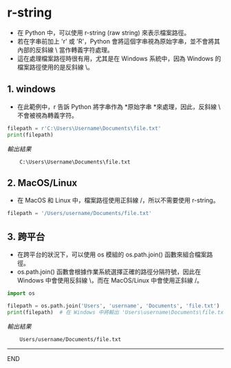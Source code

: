 # r-string

- 在 Python 中，可以使用 r-string (raw string) 來表示檔案路徑。
- 若在字串前加上 'r' 或 'R'，Python 會將這個字串視為原始字串，並不會將其內部的反斜線 \ 當作轉義字符處理。
- 這在處理檔案路徑時很有用，尤其是在 Windows 系統中，因為 Windows 的檔案路徑使用的是反斜線 \。

## 1. windows

- 在此範例中，r 告訴 Python 將字串作為 *原始字串 *來處理，因此，反斜線 \ 不會被視為轉義字符。


```python
filepath = r'C:\Users\Username\Documents\file.txt'
print(filepath)
```
*輸出結果*
```
    C:\Users\Username\Documents\file.txt
```

## 2. MacOS/Linux 

- 在 MacOS 和 Linux 中，檔案路徑使用正斜線 /，所以不需要使用 r-string。


```python
filepath = '/Users/username/Documents/file.txt'
```

## 3. 跨平台

- 在跨平台的狀況下，可以使用 os 模組的 os.path.join() 函數來組合檔案路徑。
- os.path.join() 函數會根據作業系統選擇正確的路徑分隔符號，因此在 Windows 中會使用反斜線 \，而在 MacOS/Linux 中會使用正斜線 /。


```python
import os

filepath = os.path.join('Users', 'username', 'Documents', 'file.txt')
print(filepath)  # 在 Windows 中將輸出 'Users\username\Documents\file.txt'，在 MacOS/Linux 中將輸出 'Users/username/Documents/file.txt'
```
*輸出結果*
```
    Users/username/Documents/file.txt
```

---

END
